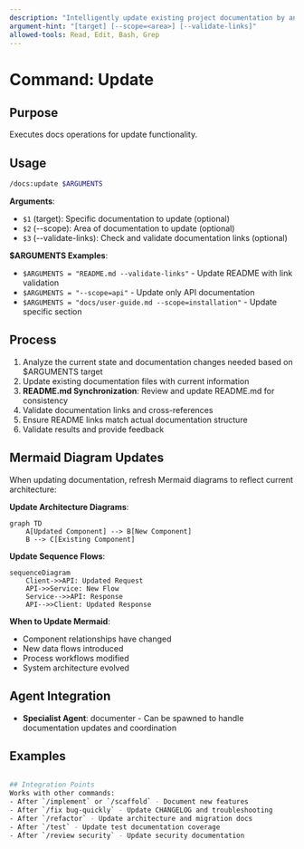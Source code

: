 ```yaml
---
description: "Intelligently update existing project documentation by analyzing changes and keeping content current"
argument-hint: "[target] [--scope=<area>] [--validate-links]"
allowed-tools: Read, Edit, Bash, Grep
---
```


# Command: Update

## Purpose

Executes docs operations for update functionality.

## Usage

```bash
/docs:update $ARGUMENTS
```

**Arguments**:

- `$1` (target): Specific documentation to update (optional)
- `$2` (--scope): Area of documentation to update (optional)
- `$3` (--validate-links): Check and validate documentation links (optional)

**$ARGUMENTS Examples**:

- `$ARGUMENTS = "README.md --validate-links"` - Update README with link validation
- `$ARGUMENTS = "--scope=api"` - Update only API documentation
- `$ARGUMENTS = "docs/user-guide.md --scope=installation"` - Update specific section

## Process

1. Analyze the current state and documentation changes needed based on $ARGUMENTS target
2. Update existing documentation files with current information
3. **README.md Synchronization**: Review and update README.md for consistency
4. Validate documentation links and cross-references
5. Ensure README links match actual documentation structure
6. Validate results and provide feedback

## Mermaid Diagram Updates

When updating documentation, refresh Mermaid diagrams to reflect current architecture:

**Update Architecture Diagrams**:

```mermaid
graph TD
    A[Updated Component] --> B[New Component]
    B --> C[Existing Component]
```

**Update Sequence Flows**:

```mermaid
sequenceDiagram
    Client->>API: Updated Request
    API->>Service: New Flow
    Service-->>API: Response
    API-->>Client: Updated Response
```

**When to Update Mermaid**:

- Component relationships have changed
- New data flows introduced
- Process workflows modified
- System architecture evolved

## Agent Integration

- **Specialist Agent**: documenter - Can be spawned to handle documentation updates and coordination

## Examples

```bash

## Integration Points
Works with other commands:
- After `/implement` or `/scaffold` - Document new features
- After `/fix bug-quickly` - Update CHANGELOG and troubleshooting
- After `/refactor` - Update architecture and migration docs
- After `/test` - Update test documentation coverage
- After `/review security` - Update security documentation
